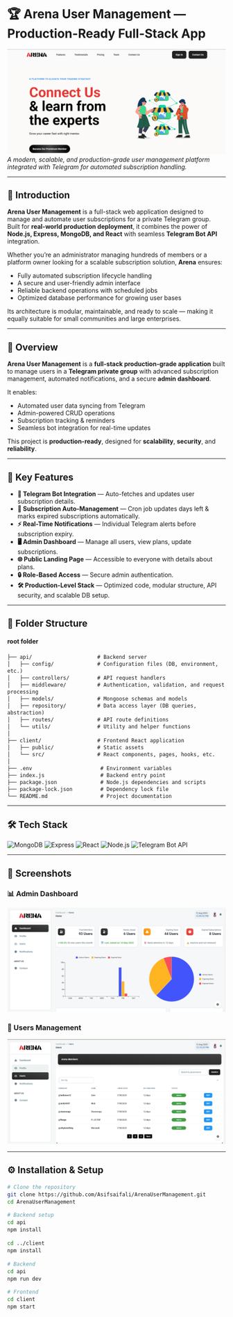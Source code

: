 # 🏆 Arena User Management — Production-Ready Full-Stack App

![Landing Page](./client/public//Screenshots/LandingPage.png)  
*A modern, scalable, and production-grade user management platform integrated with Telegram for automated subscription handling.*

---

## 📖 Introduction
**Arena User Management** is a full-stack web application designed to manage and automate user subscriptions for a private Telegram group.  
Built for **real-world production deployment**, it combines the power of **Node.js, Express, MongoDB, and React** with seamless **Telegram Bot API** integration.

Whether you’re an administrator managing hundreds of members or a platform owner looking for a scalable subscription solution, **Arena** ensures:
- Fully automated subscription lifecycle handling
- A secure and user-friendly admin interface
- Reliable backend operations with scheduled jobs
- Optimized database performance for growing user bases

Its architecture is modular, maintainable, and ready to scale — making it equally suitable for small communities and large enterprises.

---
## 📌 Overview
**Arena User Management** is a **full-stack production-grade application** built to manage users in a **Telegram private group** with advanced subscription management, automated notifications, and a secure **admin dashboard**.

It enables:
- Automated user data syncing from Telegram
- Admin-powered CRUD operations
- Subscription tracking & reminders
- Seamless bot integration for real-time updates

This project is **production-ready**, designed for **scalability**, **security**, and **reliability**.

---

## 🚀 Key Features
- **🔗 Telegram Bot Integration** — Auto-fetches and updates user subscription details.
- **📅 Subscription Auto-Management** — Cron job updates days left & marks expired subscriptions automatically.
- **⚡ Real-Time Notifications** — Individual Telegram alerts before subscription expiry.
- **🖥 Admin Dashboard** — Manage all users, view plans, update subscriptions.
- **🌐 Public Landing Page** — Accessible to everyone with details about plans.
- **🔒 Role-Based Access** — Secure admin authentication.
- **🛠 Production-Level Stack** — Optimized code, modular structure, API security, and scalable DB setup.

---

## 📂 Folder Structure



#### root folder
    ├── api/                     # Backend server
    │   ├── config/              # Configuration files (DB, environment, etc.)
    │   ├── controllers/         # API request handlers
    │   ├── middleware/          # Authentication, validation, and request processing
    │   ├── models/              # Mongoose schemas and models
    │   ├── repository/          # Data access layer (DB queries, abstraction)
    │   ├── routes/              # API route definitions
    │   └── utils/               # Utility and helper functions
    │
    ├── client/                  # Frontend React application
    │   ├── public/              # Static assets
    │   └── src/                 # React components, pages, hooks, etc.
    │
    ├── .env                      # Environment variables
    ├── index.js                  # Backend entry point
    ├── package.json              # Node.js dependencies and scripts
    ├── package-lock.json         # Dependency lock file
    └── README.md                 # Project documentation
    


---

## 🛠 Tech Stack
![MongoDB](https://img.shields.io/badge/MongoDB-4ea94b?style=for-the-badge&logo=mongodb&logoColor=white)
![Express](https://img.shields.io/badge/Express.js-404d59?style=for-the-badge)
![React](https://img.shields.io/badge/React-20232a?style=for-the-badge&logo=react&logoColor=61dafb)
![Node.js](https://img.shields.io/badge/Node.js-43853d?style=for-the-badge&logo=node.js&logoColor=white)
![Telegram Bot API](https://img.shields.io/badge/Telegram%20Bot%20API-0088cc?style=for-the-badge&logo=telegram&logoColor=white)

---

## 📸 Screenshots

### 📊 Admin Dashboard
![Admin Dashboard](./client//public/Screenshots/Dashboard.png)

### 📅 Users Management
![Subscription Table](./client/public/Screenshots/Users.png)

---

## ⚙️ Installation & Setup

```bash
# Clone the repository
git clone https://github.com/Asifsaifali/ArenaUserManagement.git
cd ArenaUserManagement
```
```bash
# Backend setup
cd api
npm install
```
```bash
cd ../client
npm install
```
```bash
# Backend
cd api
npm run dev
```
```bash
# Frontend
cd client
npm start
```
